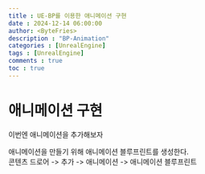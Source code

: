 ```yaml
---
title : UE-BP를 이용한 애니메이션 구현
date : 2024-12-14 06:00:00
author: <ByteFries>
description : "BP-Animation"
categories : [UnrealEngine]
tags : [UnrealEngine]
comments : true
toc : true
---
```


# 애니메이션 구현

이번엔 애니메이션을 추가해보자  

애니메이션을 만들기 위해 애니메이션 블루프린트를 생성한다.  
콘텐츠 드로어 -> 추가 -> 애니메이션 -> 애니메이션 블루프린트  


